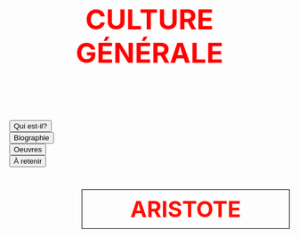 <meta chartes="utf-8" />
<html>
 <head>
 <title>W3.CSS</title>
 <meta name="viewport" content="width=device-width, initial-scale=1">
 <link rel="stylesheet" href="https://www.w3schools.com/w3css/4/w3.css">
 <meta name="viewport" content="width=device-width, initial-scale=1">
 
 <style>
    #para1{
        font-size:50px;
        text-align:center;
        color:red;
    }
      #p1{
        font-size:60px;
        text-align:center;
        color:black;
    }
    #para2{
        font-size:30px;
        text-align:center;
        color:red;
    }
    #para3{
        font-size:20px;
        text-align:left;
        color:#000000;
    }
    #para4{
        font-size:20px;
        text-align:left;
        color:#00FF00;
    }
    #para5{
        font-size:40px;
        text-align:center;
        color:#FF1000;
    }
    #p5{
        font-size:40px;
        color:#FF1000;
    }
    #para6{
        font-size:20px;
        text-align:left;
        color:#13A640;
    }
     #para7{
        font-size:30px;
        text-align:center;
        color:#C100AA;
    }
    #para8{
        font-size:30px;
        text-align:left;
        color:#FF0000;
    }
    #para9{
        font-size:20px;
        text-align:right;
        color:#000000;
    }
     #para10{
        font-size:20px;
        text-align:right;
        color:#FF0000;
        background-color:yellow;
    }
    mark{
        background-color:yellow;
        color:black;
    }
    #m1{
        background-color:#FFDCDA;
        color: black;
    }
    #m2{
        background-color:#8FFF6D;
        color: black;
    }
    #m3{
         background-color:#C1FFFC;
        color: black;
    }
    #m4{
        background-color:#00FFFF;
        color:black;
    }
    #p1{
        text-align:center;
    }
    #p2{
        font-size:20px;
        text-align:center;
    }
   
 </style></head>

 <body>
 <h1 id="para1">CULTURE GÉNÉRALE </h1>
 <br> <br>
<div class="w3-sidebar w3-bar-block w3-black w3-card" style="width:130px">
  <h5 class="w3-bar-item"></h5>
  <button class="w3-bar-item w3-button tablink" onclick="openLink(event, '1')">Qui est-il?</button>
  <button class="w3-bar-item w3-button tablink" onclick="openLink(event, '2')">Biographie</button>
  <button class="w3-bar-item w3-button tablink" onclick="openLink(event, '3')">Oeuvres</button>
   <button class="w3-bar-item w3-button tablink" onclick="openLink(event, '4')">À retenir</button>
</div>

<div style="margin-left:130px">
  <div class="w3-padding"> <p id="para5" style="border: 1px solid black; padding: 10px;"><b>ARISTOTE </b></p></div>

  <div id="1" class="w3-container city w3-animate-opacity" style="display:none">
  <br><p> Aristote est un philsophe grec. </p><br>
  <div style="display:flex"> 
    <img src="image/a1.jpg"> 
    <img src="image/a2.jpg"> 
 </div> 
  
  </div>

  <div id="2" class="w3-container city w3-animate-left" style="display:none">
    <h2>Slide in from left</h2>
    <p>Paris is the capital of France.</p> 
    <p>The Paris area is one of the largest population centers in Europe, with more than 12 million inhabitants.</p>
  </div>

  <div id="3" class="w3-container city w3-animate-top" style="display:none">
    <h2>Slide in from top</h2>
    <p>Tokyo is the capital of Japan.</p>
    <p>It is the center of the Greater Tokyo Area, and the most populous metropolitan area in the world.</p>
  </div>

  <div id="4" class="w3-container city w3-animate-right" style="display:none">
    <h2>Slide in from right</h2>
    <p>London is the capital city of England.</p>
    <p>It is the most populous city in the United Kingdom, with a metropolitan area of over 13 million inhabitants.</p>
  </div>

  

 </div>













 <script>
 function openLink(evt, animName) {
  var i, x, tablinks;
  x = document.getElementsByClassName("city");
  for (i = 0; i < x.length; i++) {
    x[i].style.display = "none";
  }
  tablinks = document.getElementsByClassName("tablink");
  for (i = 0; i < x.length; i++) {
    tablinks[i].className = tablinks[i].className.replace(" w3-red", "");
  }
  document.getElementById(animName).style.display = "block";
  evt.currentTarget.className += " w3-red";
 }
 </script>
 
 
 
 
  
 
 
  </body>
 
